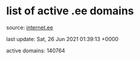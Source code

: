 # list of active .ee domains

source: [internet.ee](https://internet.ee/domains/ee-zone-file)

last update: Sat, 26 Jun 2021 01:39:13 +0000

active domains: 140764
